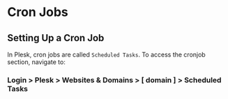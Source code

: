 # Cron Jobs

## Setting Up a Cron Job

In Plesk, cron jobs are called `Scheduled Tasks`. To access the cronjob section, navigate to:

### Login > Plesk > Websites & Domains > [ domain ] > Scheduled Tasks